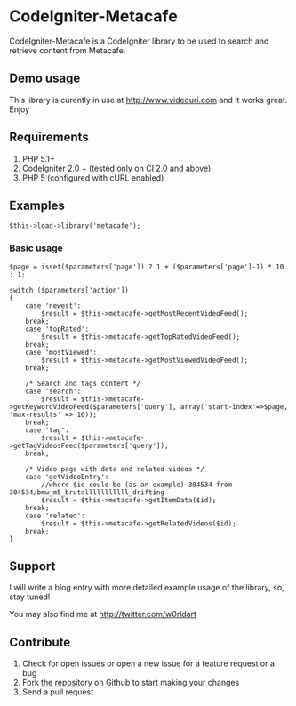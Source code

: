 # CodeIgniter-Metacafe

CodeIgniter-Metacafe is a CodeIgniter library to be used to search and retrieve content from Metacafe.

## Demo usage

This library is curently in use at http://www.videouri.com and it works great. Enjoy

## Requirements

1. PHP 5.1+
2. CodeIgniter 2.0 + (tested only on CI 2.0 and above)
3. PHP 5 (configured with cURL enabled)

## Examples

	$this->load->library('metacafe'); 

### Basic usage

	$page = isset($parameters['page']) ? 1 + ($parameters['page']-1) * 10 : 1;
	
	switch ($parameters['action'])
	{
		case 'newest':
			$result = $this->metacafe->getMostRecentVideoFeed();
		break;
		case 'topRated':
			$result = $this->metacafe->getTopRatedVideoFeed();
		break;
		case 'mostViewed':
			$result = $this->metacafe->getMostViewedVideoFeed();
		break;

		/* Search and tags content */
		case 'search':
			$result = $this->metacafe->getKeywordVideoFeed($parameters['query'], array('start-index'=>$page, 'max-results' => 10));
		break;
		case 'tag':
			$result = $this->metacafe->getTagVideosFeed($parameters['query']);
		break;

		/* Video page with data and related videos */
		case 'getVideoEntry':
			//where $id could be (as an example) 304534 from 304534/bmw_m5_brutalllllllllll_drifting
			$result = $this->metacafe->getItemData($id);
		break;
		case 'related':
			$result = $this->metacafe->getRelatedVideos($id);
		break;
	}
	
## Support

I will write a blog entry with more detailed example usage of the library, so, stay tuned!

You may also find me at http://twitter.com/w0rldart

Contribute
----------

1. Check for open issues or open a new issue for a feature request or a bug
2. Fork [the repository][] on Github to start making your changes
4. Send a pull request

[the repository]: https://github.com/w0rldart/codeigniter-metacafe